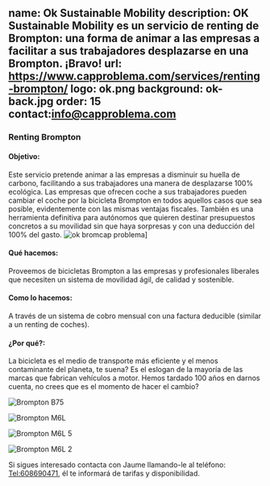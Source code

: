 name: Ok Sustainable Mobility
description: OK Sustainable Mobility es un servicio de renting de Brompton: una forma de animar a las empresas a facilitar a sus trabajadores desplazarse en una Brompton. ¡Bravo!
url: https://www.capproblema.com/services/renting-brompton/
logo: ok.png
background: ok-back.jpg
order: 15
contact:info@capproblema.com
----
### Renting Brompton

#### Objetivo:
Este servicio pretende animar a las empresas a disminuir su huella de carbono, facilitando a sus trabajadores una manera de desplazarse 100% ecológica.
Las empresas que ofrecen coche a sus trabajadores pueden cambiar el coche por la bicicleta Brompton en todos aquellos casos que sea posible, evidentemente con las mismas ventajas fiscales.
También es una herramienta definitiva para autónomos que quieren destinar presupuestos concretos a su movilidad sin que haya sorpresas y con una deducción del 100% del gasto.
![ok bromcap problema](https://www.capproblema.com/wp-content/uploads/2020/04/Portada-1024x434.png)]

#### Qué hacemos:
Proveemos de bicicletas Brompton a las empresas y profesionales liberales que necesiten un sistema de movilidad ágil, de calidad y sostenible.

#### Como lo hacemos:
A través de un sistema de cobro mensual con una factura deducible (similar a un renting de coches).

#### ¿Por qué?:
La bicicleta es el medio de transporte más eficiente y el menos contaminante del planeta, te suena? Es el eslogan de la mayoría de las marcas que fabrican vehículos a motor. Hemos tardado 100 años en darnos cuenta, no crees que es el momento de hacer el cambio?

![Brompton B75](https://www.capproblema.com/wp-content/uploads/2020/04/B75-1024x434.png)

![Brompton M6L](https://www.capproblema.com/wp-content/uploads/2020/04/M6L-1-1024x429.png)

![Brompton M6L 5](https://www.capproblema.com/wp-content/uploads/2020/04/Electrica-5-1024x434.png)

![Brompton M6L 2](https://www.capproblema.com/wp-content/uploads/2020/04/Electrica-2-1024x431.png)

Si sigues interesado contacta con Jaume llamando-le al teléfono: [Tel:608690471](608690471), él te informará de tarifas y disponibilidad.

